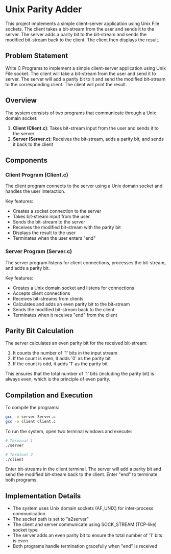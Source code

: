 # Unix Parity Adder

This project implements a simple client-server application using Unix File sockets. The client takes a bit-stream from the user and sends it to the server. The server adds a parity bit to the bit-stream and sends the modified bit-stream back to the client. The client then displays the result.

## Problem Statement

Write C Programs to implement a simple client-server application using Unix File socket. The client will take a bit-stream from the user and send it to server. The server will add a parity bit to it and send the modified bit-stream to the corresponding client. The client will print the result.

## Overview

The system consists of two programs that communicate through a Unix domain socket:

1. **Client (Client.c)**: Takes bit-stream input from the user and sends it to the server
2. **Server (Server.c)**: Receives the bit-stream, adds a parity bit, and sends it back to the client

## Components

### Client Program (Client.c)

The client program connects to the server using a Unix domain socket and handles the user interaction.

Key features:

- Creates a socket connection to the server
- Takes bit-stream input from the user
- Sends the bit-stream to the server
- Receives the modified bit-stream with the parity bit
- Displays the result to the user
- Terminates when the user enters "end"

### Server Program (Server.c)

The server program listens for client connections, processes the bit-stream, and adds a parity bit.

Key features:

- Creates a Unix domain socket and listens for connections
- Accepts client connections
- Receives bit-streams from clients
- Calculates and adds an even parity bit to the bit-stream
- Sends the modified bit-stream back to the client
- Terminates when it receives "end" from the client

## Parity Bit Calculation

The server calculates an even parity bit for the received bit-stream:

1. It counts the number of '1' bits in the input stream
2. If the count is even, it adds '0' as the parity bit
3. If the count is odd, it adds '1' as the parity bit

This ensures that the total number of '1' bits (including the parity bit) is always even, which is the principle of even parity.

## Compilation and Execution

To compile the programs:

```bash
gcc -o server Server.c
gcc -o client Client.c
```

To run the system, open two terminal windows and execute:

```bash
# Terminal 1
./server

# Terminal 2
./client
```

Enter bit-streams in the client terminal. The server will add a parity bit and send the modified bit-stream back to the client. Enter "end" to terminate both programs.

## Implementation Details

- The system uses Unix domain sockets (AF_UNIX) for inter-process communication
- The socket path is set to "a2server"
- The client and server communicate using SOCK_STREAM (TCP-like) socket type
- The server adds an even parity bit to ensure the total number of '1' bits is even
- Both programs handle termination gracefully when "end" is received